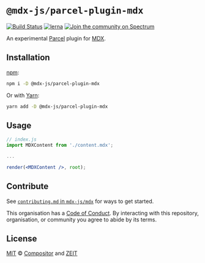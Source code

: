 # `@mdx-js/parcel-plugin-mdx`

[![Build Status][build-badge]][build]
[![lerna][lerna-badge]][lerna]
[![Join the community on Spectrum][spectrum-badge]][spectrum]

An experimental [Parcel][] plugin for [MDX][].

## Installation

[npm][]:

```sh
npm i -D @mdx-js/parcel-plugin-mdx
```

Or with [Yarn][]:

```sh
yarn add -D @mdx-js/parcel-plugin-mdx
```

## Usage

```jsx
// index.js
import MDXContent from './content.mdx';

...

render(<MDXContent />, root);
```

## Contribute

See [`contributing.md` in `mdx-js/mdx`][contributing] for ways to get started.

This organisation has a [Code of Conduct][coc].
By interacting with this repository, organisation, or community you agree to
abide by its terms.

## License

[MIT][] © [Compositor][] and [ZEIT][]

<!-- Definitions -->

[build]: https://travis-ci.org/mdx-js/mdx

[build-badge]: https://travis-ci.org/mdx-js/mdx.svg?branch=master

[lerna]: https://lernajs.io/

[lerna-badge]: https://img.shields.io/badge/maintained%20with-lerna-cc00ff.svg

[spectrum]: https://spectrum.chat/mdx

[spectrum-badge]: https://withspectrum.github.io/badge/badge.svg

[contributing]: https://github.com/mdx-js/mdx/blob/master/contributing.md

[coc]: https://github.com/mdx-js/mdx/blob/master/code-of-conduct.md

[mit]: https://github.com/mdx-js/mdx/blob/master/license

[compositor]: https://compositor.io

[zeit]: https://zeit.co

[mdx]: https://github.com/mdx-js/mdx

[parcel]: https://parceljs.org

[npm]: https://docs.npmjs.com/cli/install

[yarn]: https://yarnpkg.com/lang/en/docs/cli/install/
